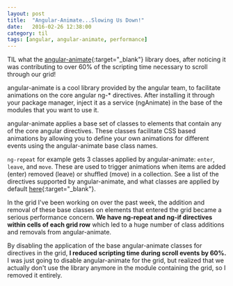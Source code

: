 ```yaml
---
layout: post
title:  "Angular-Animate...Slowing Us Down!"
date:   2016-02-26 12:38:00
category: til
tags: [angular, angular-animate, performance]
---
```


TIL what the [angular-animate][angular-animate]{:target="_blank"} library does, after noticing it was contributing to over 60% of the scripting time necessary to scroll through our grid!

angular-animate is a cool library provided by the angular team, to facilitate animations on the core angular ng-* directives. After installing it through your package manager, inject it as a service (ngAnimate) in the base of the modules that you want to use it.

angular-animate applies a base set of classes to elements that contain any of the core angular directives. These classes facilitate CSS based animations by allowing you to define your own animations for different events using the angular-animate base class names.

`ng-repeat` for example gets 3 classes applied by angular-animate: `enter`, `leave`, and `move`. These are used to trigger animations when items are added (enter) removed (leave) or shuffled (move) in a collection. See a list of the directives supported by angular-animate, and what classes are applied by default [here][here]{:target="_blank"}.

In the grid I've been working on over the past week, the addition and removal of these base classes on elements that entered the grid became a serious performance concern. __We have ng-repeat and ng-if directives within cells of each grid row__ which led to a huge number of class additions and removals from angular-animate.

By disabling the application of the base angular-animate classes for directives in the grid, __I reduced scripting time during scroll events by 60%.__ I was just going to disable angular-animate for the grid, but realized that we actually don't use the library anymore in the module containing the grid, so I removed it entirely.


[angular-animate]: https://docs.angularjs.org/api/ngAnimate
[here]: https://docs.angularjs.org/api/ngAnimate#directive-support
